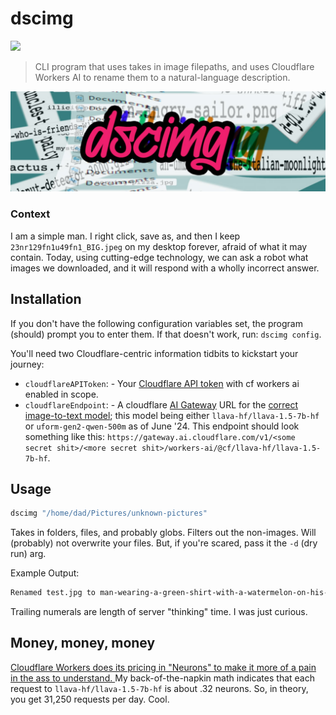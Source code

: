 # dscimg
![](https://img.shields.io/npm/v/dscimg?style=flat-square&label=version
)

> CLI program that uses takes in image filepaths, and uses Cloudflare Workers AI to rename them to a natural-language description.

![](./logo.jpg)

### Context

I am a simple man. I right click, save as, and then I keep `23nr129fn1u49fn1_BIG.jpeg` on my desktop forever, afraid of what it may contain. Today, using cutting-edge technology, we can ask a robot what images we downloaded, and it will respond with a wholly incorrect answer.

## Installation

If you don't have the following configuration variables set, the program (should) prompt you to enter them. If that doesn't work, run: `dscimg config`. 

You'll need two Cloudflare-centric information tidbits to kickstart your journey:

* `cloudflareAPIToken`: - Your [Cloudflare API token](https://developers.cloudflare.com/fundamentals/api/get-started/create-token/) with cf workers ai enabled in scope.
* `cloudflareEndpoint`: - A cloudflare [AI Gateway](https://developers.cloudflare.com/ai-gateway/) URL for the [correct image-to-text model](https://developers.cloudflare.com/workers-ai/models/#image-to-text); this model being either `llava-hf/llava-1.5-7b-hf` or `uform-gen2-qwen-500m` as of June '24. This endpoint should look something like this: `https://gateway.ai.cloudflare.com/v1/<some secret shit>/<more secret shit>/workers-ai/@cf/llava-hf/llava-1.5-7b-hf`.

## Usage
```sh
dscimg "/home/dad/Pictures/unknown-pictures"
```

Takes in folders, files, and probably globs. Filters out the non-images. Will (probably) not overwrite your files. But, if you're scared, pass it the `-d` (dry run) arg.

Example Output:

```sh
Renamed test.jpg to man-wearing-a-green-shirt-with-a-watermelon-on-his-face.jpg (764ms)
```
Trailing numerals are length of server "thinking" time. I was just curious.

## Money, money, money
[Cloudflare Workers does its pricing in "Neurons" to make it more of a pain in the ass to understand. ](https://developers.cloudflare.com/workers-ai/platform/pricing)My back-of-the-napkin math indicates that each request to `llava-hf/llava-1.5-7b-hf` is about .32 neurons. So, in theory, you get 31,250 requests per day. Cool.